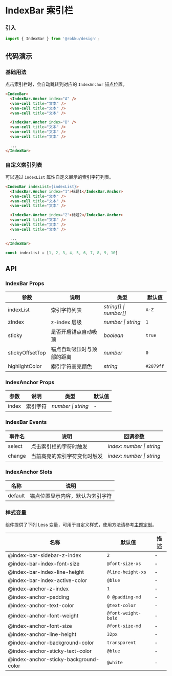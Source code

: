 # IndexBar 索引栏

### 引入

```js
import { IndexBar } from '@rokku/design';
```

## 代码演示

### 基础用法

点击索引栏时，会自动跳转到对应的 `IndexAnchor` 锚点位置。

```html
<IndexBar>
  <IndexBar.Anchor index="A" />
  <van-cell title="文本" />
  <van-cell title="文本" />
  <van-cell title="文本" />

  <IndexBar.Anchor index="B" />
  <van-cell title="文本" />
  <van-cell title="文本" />
  <van-cell title="文本" />

  ...
</IndexBar>
```

### 自定义索引列表

可以通过 `indexList` 属性自定义展示的索引字符列表。

```html
<IndexBar indexList={indexList}>
  <IndexBar.Anchor index="1">标题1</IndexBar.Anchor>
  <van-cell title="文本" />
  <van-cell title="文本" />
  <van-cell title="文本" />

  <IndexBar.Anchor index="2">标题2</IndexBar.Anchor>
  <van-cell title="文本" />
  <van-cell title="文本" />
  <van-cell title="文本" />

  ...
</IndexBar>
```

```js
const indexList = [1, 2, 3, 4, 5, 6, 7, 8, 9, 10]
```

## API

### IndexBar Props

| 参数 | 说明 | 类型 | 默认值 |
| --- | --- | --- | --- |
| indexList | 索引字符列表 | _string[] \| number[]_ | `A-Z` |
| zIndex | z-index 层级 | _number \| string_ | `1` |
| sticky | 是否开启锚点自动吸顶 | _boolean_ | `true` |
| stickyOffsetTop | 锚点自动吸顶时与顶部的距离 | _number_ | `0` |
| highlightColor | 索引字符高亮颜色 | _string_ | `#2879ff` |

### IndexAnchor Props

| 参数  | 说明     | 类型               | 默认值 |
| ----- | -------- | ------------------ | ------ |
| index | 索引字符 | _number \| string_ | -      |

### IndexBar Events

| 事件名            | 说明                         | 回调参数                  |
| ----------------- | ---------------------------- | ------------------------- |
| select            | 点击索引栏的字符时触发       | _index: number \| string_ |
| change         | 当前高亮的索引字符变化时触发 | _index: number \| string_ |

### IndexAnchor Slots

| 名称    | 说明                             |
| ------- | -------------------------------- |
| default | 锚点位置显示内容，默认为索引字符 |

### 样式变量

组件提供了下列 Less 变量，可用于自定义样式，使用方法请参考[主题定制](#/zh-CN/theme)。

| 名称                                  | 默认值              | 描述 |
| ------------------------------------- | ------------------- | ---- |
| @index-bar-sidebar-z-index            | `2`                 | -    |
| @index-bar-index-font-size            | `@font-size-xs`     | -    |
| @index-bar-index-line-height          | `@line-height-xs`   | -    |
| @index-bar-index-active-color         | `@blue`              | -    |
| @index-anchor-z-index                 | `1`                 | -    |
| @index-anchor-padding                 | `0 @padding-md`     | -    |
| @index-anchor-text-color              | `@text-color`       | -    |
| @index-anchor-font-weight             | `@font-weight-bold` | -    |
| @index-anchor-font-size               | `@font-size-md`     | -    |
| @index-anchor-line-height             | `32px`              | -    |
| @index-anchor-background-color        | `transparent`       | -    |
| @index-anchor-sticky-text-color       | `@blue`              | -    |
| @index-anchor-sticky-background-color | `@white`            | -    |
